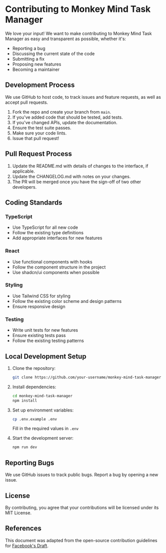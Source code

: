 # Contributing to Monkey Mind Task Manager

We love your input! We want to make contributing to Monkey Mind Task Manager as easy and transparent as possible, whether it's:

- Reporting a bug
- Discussing the current state of the code
- Submitting a fix
- Proposing new features
- Becoming a maintainer

## Development Process
We use GitHub to host code, to track issues and feature requests, as well as accept pull requests.

1. Fork the repo and create your branch from `main`.
2. If you've added code that should be tested, add tests.
3. If you've changed APIs, update the documentation.
4. Ensure the test suite passes.
5. Make sure your code lints.
6. Issue that pull request!

## Pull Request Process
1. Update the README.md with details of changes to the interface, if applicable.
2. Update the CHANGELOG.md with notes on your changes.
3. The PR will be merged once you have the sign-off of two other developers.

## Coding Standards

### TypeScript
- Use TypeScript for all new code
- Follow the existing type definitions
- Add appropriate interfaces for new features

### React
- Use functional components with hooks
- Follow the component structure in the project
- Use shadcn/ui components when possible

### Styling
- Use Tailwind CSS for styling
- Follow the existing color scheme and design patterns
- Ensure responsive design

### Testing
- Write unit tests for new features
- Ensure existing tests pass
- Follow the existing testing patterns

## Local Development Setup

1. Clone the repository:
   ```bash
   git clone https://github.com/your-username/monkey-mind-task-manager.git
   ```

2. Install dependencies:
   ```bash
   cd monkey-mind-task-manager
   npm install
   ```

3. Set up environment variables:
   ```bash
   cp .env.example .env
   ```
   Fill in the required values in `.env`

4. Start the development server:
   ```bash
   npm run dev
   ```

## Reporting Bugs
We use GitHub issues to track public bugs. Report a bug by opening a new issue.

## License
By contributing, you agree that your contributions will be licensed under its MIT License.

## References
This document was adapted from the open-source contribution guidelines for [Facebook's Draft](https://github.com/facebook/draft-js/blob/master/CONTRIBUTING.md).